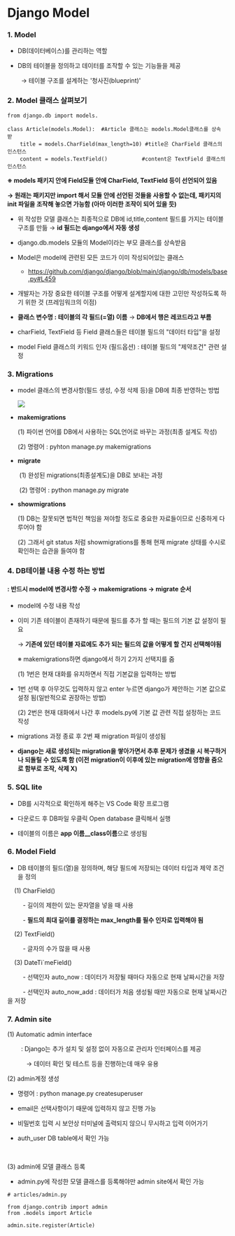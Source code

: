 # Django Model

### 1. Model

- DB(데이터베이스)를 관리하는 역할

- DB의 테이블을 정의하고 데이터를 조작할 수 있는 기능들을 제공

        → 테이블 구조를 설계하는 '청사진(blueprint)'

### 2. Model 클래스 살펴보기

```
from django.db import models.

class Article(models.Model):  #Article 클래스는 models.Model클래스를 상속받    
    title = models.CharField(max_length=10) #title은 CharField 클래스의 인스턴스
    content = models.TextField()           #content은 TextField 클래스의 인스턴스 
```

**※ models 패키지 안에 Field모듈 안에 CharField, TextField 등이 선언되어 있음**

**→ 원래는 패키지만 import 해서 모듈 안에 선언된 것들을 사용할 수 없는데, 패키지의 init 파일을 조작해 놓으면 가능함 (아마 이러한 조작이 되어 있을 듯)**

- 위 작성한 모델 클래스는 최종적으로 DB에 id,title,content 필드를 가지는 테이블 구조를 만듦 → **id 필드는 django에서 자동 생성**

- django.db.models 모듈의 Model이라는 부모 클래스를 상속받음

- Model은 model에 관련된 모든 코드가 이미 작성되어있는 클래스
  
  - https://github.com/django/django/blob/main/django/db/models/base.py#L459

- 개발자는 가장 중요한 테이블 구조를 어떻게 설계할지에 대한 고민만 작성하도록 하기 위한 것 (프레임워크의 이점)

- **클래스 변수명 : 테이블의 각 필드(=열) 이름** → **DB에서 행은 레코드라고 부름**

- charField, TextField 등 Field 클래스들은 테이블 필드의 "데이터 타입"을 설정

- model Field 클래스의 키워드 인자 (필드옵션) : 테이블 필드의 "제약조건" 관련 설정

### 3. Migrations

- model 클래스의 변경사항(필드 생성, 수정 삭제 등)을 DB에 최종 반영하는 방법
  
  ![](C:\Users\SSAFY\AppData\Roaming\marktext\images\2023-09-15-11-15-58-image.png)

- **makemigrations**
  
  (1) 파이썬 언어를 DB에서 사용하는 SQL언어로 바꾸는 과정(최종 설계도 작성)
  
  (2) 명령어 : pyhton manage.py makemigrations

- **migrate**

       (1) 완성된 migrations(최종설계도)을 DB로 보내는 과정

       (2) 명령어 : python manage.py migrate

- **showmigrations**
  
  (1) DB는 잘못되면 법적인 책임을 져야할 정도로 중요한 자료들이므로 신중하게 다루어야 함
  
  (2) 그래서 git status 처럼 showmigrations를 통해 현재 migrate 상태를 수시로 확인하는 습관을 들여야 함

### 4. DB테이블 내용 수정 하는 방법

#### : 반드시 model에 변경사항 수정 → makemigrations → migrate 순서

- model에 수정 내용 작성

- 이미 기존 테이블이 존재하기 때문에 필드를 추가 할 때는 필드의 기본 값 설정이 필요
  
  → **기존에 있던 테이블 자료에도 추가 되는 필드의 값을 어떻게 할 건지 선택해야됨**

  ※ makemigrations하면 django에서 하기 2가지 선택지를 줌

  (1) 1번은 현재 대화를 유지하면서 직접 기본값을 입력하는 방법

- 1번 선택 후 아무것도 입력하지 않고 enter 누르면 django가 제안하는 기본 값으로 설정 됨(일반적으로 권장하는 방법)
  
  (2) 2번은 현재 대화에서 나간 후 models.py에 기본 값 관련 직접 설정하는 코드 작성

- migrations 과정 종료 후 2번 째 migration 파일이 생성됨

- **django는 새로 생성되는 migration을 쌓아가면서 추후 문제가 생겼을 시 복구하거나 되돌릴 수 있도록 함 (이전 migration이 이후에 있는 migration에 영향을 줌으로 함부로 조작, 삭제 X)** 

### 5. SQL lite

- DB를 시각적으로 확인하게 해주는 VS Code 확장 프로그램

- 다운로드 후 DB파일 우클릭 Open database 클릭해서 실행

- 테이블의 이름은 **app 이름__class이름**으로 생성됨

### 6. Model Field

- DB 테이블의 필드(열)을 정의하며, 해당 필드에 저장되는 데이터 타입과 제약 조건을 정의

    (1) CharField() 

         - 길이의 제한이 있는 문자열을 넣을 때 사용

         - **필드의 최대 길이를 결정하는 max_length를 필수 인자로 입력해야 됨**

    (2) TextField()

         - 글자의 수가 많을 때 사용

    (3) DateTi`meField()

         - 선택인자 auto_now : 데이터가 저장될 때마다 자동으로 현재 날짜시간을 저장

         - 선택인자 auto_now_add : 데이터가 처음 생성될 때만 자동으로 현재 날짜시간을 저장

### 7. Admin site

(1) Automatic admin interface

        : Django는 추가 설치 및 설정 없이 자동으로 관리자 인터페이스를 제공

           → 데이터 확인 및 테스트 등을 진행하는데 매우 유용



(2) admin계정 생성

- 명령어 : python manage.py createsuperuser

- email은 선택사항이기 때문에 입력하지 않고 진행 가능

- 비밀번호 입력 시 보안상 터미널에 출력되지 않으니 무시하고 입력 이어가기

- auth_user DB table에서 확인 가능

    

(3) admin에 모델 클래스 등록

- admin.py에 작성한 모델 클래스를 등록해야만 admin site에서 확인 가능

```
# articles/admin.py

from django.contrib import admin
from .models import Article

admin.site.register(Article)


```
